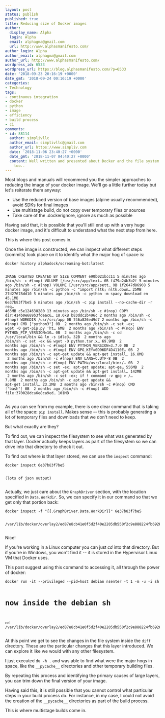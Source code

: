 ```yaml
---
layout: post
status: publish
published: true
title: Reducing size of Docker images
author:
  display_name: Alpha
  login: Alpha
  email: alphagma@gmail.com
  url: http://www.alphasmanifesto.com/
author_login: Alpha
author_email: alphagma@gmail.com
author_url: http://www.alphasmanifesto.com/
wordpress_id: 6533
wordpress_url: https://blog.alphasmanifesto.com/?p=6533
date: '2018-09-23 20:16:19 +0000'
date_gmt: '2018-09-24 00:16:19 +0000'
categories:
- Technology
tags:
- continuous integration
- docker
- python
- image
- efficiency
- build process
- ci
comments:
- id: 88114
  author: simplivllc
  author_email: simplivllc@gmail.com
  author_url: https://www.simpliv.com
  date: '2018-11-06 23:40:27 +0000'
  date_gmt: '2018-11-07 04:40:27 +0000'
  content: Well written and presented about Docker and the file system.Much informative
    too..
---
```

<p><!-- wp:paragraph --></p>
<p>Most blogs and manuals will recommend you the simpler approaches to reducing the image of your docker image. We'll go a little further today but let's reiterate them anyway:</p>
<p><!-- /wp:paragraph --></p>
<p><!-- wp:list --></p>
<ul>
<li>Use the reduced version of base images (alpine usually recommended), avoid SDKs for final images</li>
<li>Use multistage build, do not copy over temporary files or sources</li>
<li>Take care of the .dockerignore, ignore as much as possible</li>
</ul>
<p><!-- /wp:list --></p>
<p><!-- wp:paragraph --></p>
<p>Having said that, it is possible that you'll still end up with a very huge docker image, and it's difficult to understand what the next step from here.</p>
<p><!-- /wp:paragraph --></p>
<p><!-- wp:paragraph --></p>
<p>This is where this post comes in.</p>
<p><!-- /wp:paragraph --></p>
<p><!-- wp:more --></p>
<p><!--more--></p>
<p><!-- /wp:more --></p>
<p><!-- wp:paragraph --></p>
<p>Once the image is constructed, we can inspect what different steps (commits) took place on it to identify what the major hog of space is:</p>
<p><!-- /wp:paragraph --></p>
<p><!-- wp:code --></p>
<pre class="wp-block-code"><code>docker history alphadock/screaming-bot:latest

IMAGE               CREATED             CREATED BY                                      SIZE                COMMENT
e90b021bcc11        5 minutes ago       /bin/sh -c #(nop)  VOLUME [/usr/src/app/text&hellip;   0B
f479a24b3b2f        5 minutes ago       /bin/sh -c #(nop)  VOLUME [/usr/src/app/sett&hellip;   0B
1f2647d86908        5 minutes ago       /bin/sh -c python -c "import nltk; nltk.down&hellip;   25MB
27d27678dd10        5 minutes ago       /bin/sh -c python -m spacy download en          45.1MB
6e37b83f7be5        6 minutes ago       /bin/sh -c pip install --no-cache-dir -r req&hellip;   463MB
c5e124630280        13 minutes ago      /bin/sh -c #(nop) COPY dir:414b0e689b3fdeac6&hellip;   18.6kB
b83ddc2b496c        2 months ago        /bin/sh -c #(nop) WORKDIR /usr/src/app          0B
746a826ed9d7        2 months ago        /bin/sh -c #(nop)  CMD ["python3"]              0B
<missing>           2 months ago        /bin/sh -c set -ex;   wget -O get-pip.py 'ht&hellip;   6MB
<missing>           2 months ago        /bin/sh -c #(nop)  ENV PYTHON_PIP_VERSION=10&hellip;   0B
<missing>           2 months ago        /bin/sh -c cd /usr/local/bin  &amp;&amp; ln -s idle3&hellip;   32B
<missing>           2 months ago        /bin/sh -c set -ex   &amp;&amp; wget -O python.tar.x&hellip;   69.9MB
<missing>           2 months ago        /bin/sh -c #(nop)  ENV PYTHON_VERSION=3.7.0     0B
<missing>           2 months ago        /bin/sh -c #(nop)  ENV GPG_KEY=0D96DF4D4110E&hellip;   0B
<missing>           2 months ago        /bin/sh -c apt-get update &amp;&amp; apt-get install&hellip;   16.8MB
<missing>           2 months ago        /bin/sh -c #(nop)  ENV LANG=C.UTF-8             0B
<missing>           2 months ago        /bin/sh -c #(nop)  ENV PATH=/usr/local/bin:/&hellip;   0B
<missing>           2 months ago        /bin/sh -c set -ex;  apt-get update;  apt-ge&hellip;   556MB
<missing>           2 months ago        /bin/sh -c apt-get update &amp;&amp; apt-get install&hellip;   142MB
<missing>           2 months ago        /bin/sh -c set -ex;  if ! command -v gpg > /&hellip;   7.8MB
<missing>           2 months ago        /bin/sh -c apt-get update &amp;&amp; apt-get install&hellip;   23.2MB
<missing>           2 months ago        /bin/sh -c #(nop)  CMD ["bash"]                 0B
<missing>           2 months ago        /bin/sh -c #(nop) ADD file:370028dca6e8ca9ed&hellip;   101MB</code></pre>
<p><!-- /wp:code --></p>
<p><!-- wp:paragraph --></p>
<p>As you can see from my example, there is one clear command that is taking all of the space: <code>pip install</code>. Makes sense -- this is probably generating a lot of temporary files and downloads that we don't need to keep.</p>
<p><!-- /wp:paragraph --></p>
<p><!-- wp:paragraph --></p>
<p>But what exactly are they?</p>
<p><!-- /wp:paragraph --></p>
<p><!-- wp:paragraph --></p>
<p>To find out, we can inspect the filesystem to see what was generated by that layer. Docker actually keeps layers as part of the filesystem so we can drive into that directory to check it out.</p>
<p><!-- /wp:paragraph --></p>
<p><!-- wp:paragraph --></p>
<p>To find out where is that layer stored, we can use the <code>inspect</code> command:</p>
<p><!-- /wp:paragraph --></p>
<p><!-- wp:code --></p>
<pre class="wp-block-code"><code>docker inspect 6e37b83f7be5

(lots of json output)</code></pre>
<p><!-- /wp:code --></p>
<p><!-- wp:paragraph --></p>
<p>Actually, we just care about the <code>GraphDriver</code> section, with the location specified in <code>Data.Workdir</code>. So, we can specify it in our command so that we get only that portion back:</p>
<p><!-- /wp:paragraph --></p>
<p><!-- wp:code --></p>
<pre class="wp-block-code"><code>docker inspect -f "{{.GraphDriver.Data.WorkDir}}" 6e37b83f7be5

/var/lib/docker/overlay2/ed87e8cb41e0f5d2f40e2205db550f2c9e888224fb6928f6a1c626176ad2beb3/work</code></pre>
<p><!-- /wp:code --></p>
<p><!-- wp:paragraph --></p>
<p>Nice!</p>
<p><!-- /wp:paragraph --></p>
<p><!-- wp:paragraph --></p>
<p>If you're working in a Linux computer you can just&nbsp;<em>cd</em> into that directory. But if you're in Windows, you won't find it -- it is stored in the Hypervisor Linux VM that Docker uses.</p>
<p><!-- /wp:paragraph --></p>
<p><!-- wp:paragraph --></p>
<p>This post suggest using this command to accessing it, all through the power of docker:</p>
<p><!-- /wp:paragraph --></p>
<p><!-- wp:code --></p>
<pre class="wp-block-code"><code>docker run -it --privileged --pid=host debian nsenter -t 1 -m -u -i sh

# now inside the debian sh

cd /var/lib/docker/overlay2/ed87e8cb41e0f5d2f40e2205db550f2c9e888224fb6928f6a1c626176ad2beb3</code></pre>
<p><!-- /wp:code --></p>
<p><!-- wp:paragraph --></p>
<p>At this point we get to see the changes in the file system inside the <code>diff</code> directory. These are the particular changes that this layer introduced.&nbsp;We can explore it like we would with any other filesystem.</p>
<p><!-- /wp:paragraph --></p>
<p><!-- wp:paragraph --></p>
<p>I just executed <code>du -h .</code> and was able to find what were the major hogs in space, like the <code>__pycache__</code> directories and other temporary building files.</p>
<p><!-- /wp:paragraph --></p>
<p><!-- wp:paragraph --></p>
<p>By repeating this process and identifying the primary causes of large layers, you can trim down the final version of your image.</p>
<p><!-- /wp:paragraph --></p>
<p><!-- wp:paragraph --></p>
<p>Having said this, it is still possible that you cannot control what particular steps in your build process do. For instance, in my case, I could not avoid the creation of the&nbsp;<code>__pycache__</code> directories as part of the build process.</p>
<p><!-- /wp:paragraph --></p>
<p><!-- wp:paragraph --></p>
<p>This is where multistage builds come in.</p>
<p><!-- /wp:paragraph --></p>
